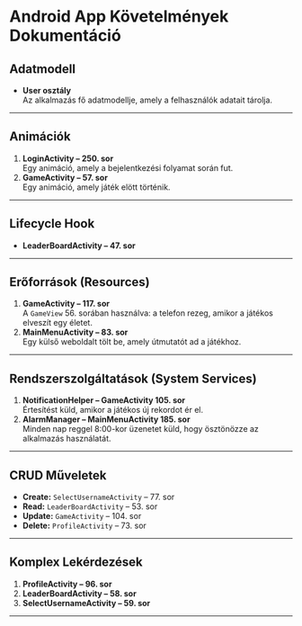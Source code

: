 # Android App Követelmények Dokumentáció

## Adatmodell
- **User osztály**  
  Az alkalmazás fő adatmodellje, amely a felhasználók adatait tárolja.

---

## Animációk
1. **LoginActivity – 250. sor**  
   Egy animáció, amely a bejelentkezési folyamat során fut.
2. **GameActivity – 57. sor**  
   Egy animáció, amely játék elött történik.

---

## Lifecycle Hook
- **LeaderBoardActivity – 47. sor**
---

## Erőforrások (Resources)
1. **GameActivity – 117. sor**  
   A `GameView` 56. sorában használva: a telefon rezeg, amikor a játékos elveszít egy életet.
2. **MainMenuActivity – 83. sor**  
   Egy külső weboldalt tölt be, amely útmutatót ad a játékhoz.

---

## Rendszerszolgáltatások (System Services)
1. **NotificationHelper – GameActivity 105. sor**  
   Értesítést küld, amikor a játékos új rekordot ér el.
2. **AlarmManager – MainMenuActivity 185. sor**  
   Minden nap reggel 8:00-kor üzenetet küld, hogy ösztönözze az alkalmazás használatát.

---

## CRUD Műveletek
- **Create:** `SelectUsernameActivity` – 77. sor
- **Read:** `LeaderBoardActivity` – 53. sor
- **Update:** `GameActivity` – 104. sor
- **Delete:** `ProfileActivity` – 73. sor

---

## Komplex Lekérdezések
1. **ProfileActivity – 96. sor**
2. **LeaderBoardActivity – 58. sor**
3. **SelectUsernameActivity – 59. sor**

---
